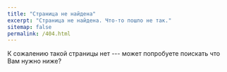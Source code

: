 ```yaml
---
title: "Страница не найдена"
excerpt: "Страница не найдена. Что-то пошло не так."
sitemap: false
permalink: /404.html
---
```


К сожалению такой страницы нет --- может попробуете поискать что Вам нужно ниже?

<script>
  var GOOG_FIXURL_LANG = 'ru';
  var GOOG_FIXURL_SITE = '{{ site.url }}'
</script>
<script src="https://linkhelp.clients.google.com/tbproxy/lh/wm/fixurl.js">
</script>
